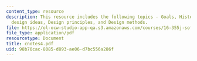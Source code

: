 ```yaml
---
content_type: resource
description: This resource includes the following topics - Goals, History of software
  design ideas, Design principles, and Design methods.
file: https://ol-ocw-studio-app-qa.s3.amazonaws.com/courses/16-355j-software-engineering-concepts-fall-2005/98b70cac8085d893ae06d7bc556a286f_cnotes4.pdf
file_type: application/pdf
resourcetype: Document
title: cnotes4.pdf
uid: 98b70cac-8085-d893-ae06-d7bc556a286f
---
```

